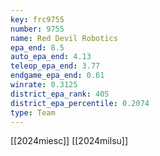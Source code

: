```yaml
---
key: frc9755
number: 9755
name: Red Devil Robotics
epa_end: 8.5
auto_epa_end: 4.13
teleop_epa_end: 3.77
endgame_epa_end: 0.61
winrate: 0.3125
district_epa_rank: 405
district_epa_percentile: 0.2074
type: Team
---
```

[[2024miesc]]
[[2024milsu]]
